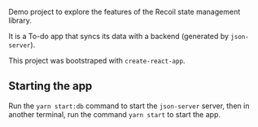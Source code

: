 Demo project to explore the features of the Recoil state management library.

It is a To-do app that syncs its data with a backend (generated by `json-server`).

This project was bootstraped with `create-react-app`.

## Starting the app

Run the `yarn start:db` command to start the `json-server` server, then in another terminal, run the command `yarn start` to start the app.
